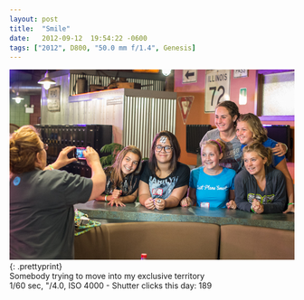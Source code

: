 ```yaml
---
layout: post
title:  "Smile"
date:   2012-09-12  19:54:22 -0600
tags: ["2012", D800, "50.0 mm f/1.4", Genesis]
---
```

![:title](/images/2012/2012_0912_DSC_1198.jpg)
{: .prettyprint}  
Somebody trying to move into my exclusive territory  
1/60 sec, "/4.0, ISO 4000 - Shutter clicks this day: 189